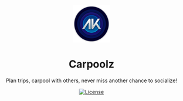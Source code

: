 <div align=center>
<img src="https://github.com/AudioKit/Cookbook/raw/main/Cookbook/Cookbook/Assets.xcassets/audiokit-icon.imageset/audiokit-icon.png" width="20%"/>
  
# Carpoolz
Plan trips, carpool with others, never miss another chance to socialize!

[![License](https://img.shields.io/cocoapods/l/AudioKit)](https://github.com/AudioKit/AudioKit/blob/main/LICENSE)

</div>

